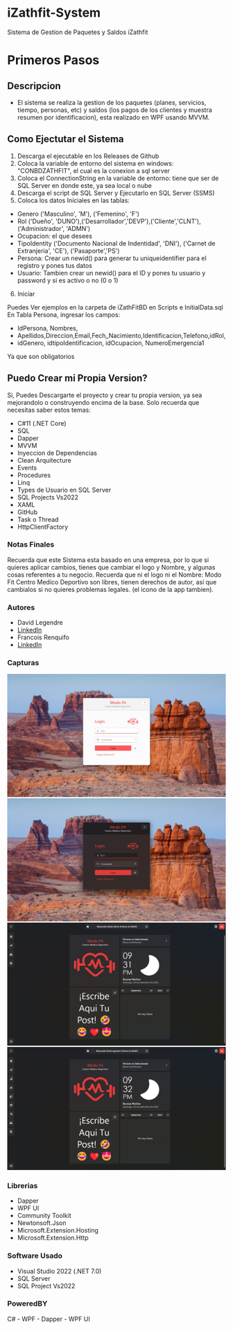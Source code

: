# iZathfit-System
Sistema de Gestion de Paquetes y Saldos iZathfit

# Primeros Pasos

## Descripcion
- El sistema se realiza la gestion de los paquetes (planes, servicios, tiempo, personas, etc) y saldos (los pagos de los clientes y muestra resumen por identificacion), esta realizado en WPF usando MVVM.

## Como Ejectutar el Sistema
1. Descarga el ejecutable en los Releases de Github
2. Coloca la variable de entorno del sistema en windows: "CONBDZATHFIT", el cual es la conexion a sql server
3. Coloca el ConnectionString en la variable de entorno: tiene que ser de SQL Server en donde este, ya sea local o nube
4. Descarga el script de SQL Server y Ejecutarlo en SQL Server (SSMS)
5. Coloca los datos Iniciales en las tablas:
- Genero ('Masculino', 'M'), ('Femenino', 'F')
- Rol ('Dueño', 'DUNO'),('Desarrollador','DEVP'),('Cliente','CLNT'),('Administrador', 'ADMN')
- Ocupacion: el que desees
- TipoIdentity ('Documento Nacional de Indentidad', 'DNI'), ('Carnet de Extranjeria', 'CE'), ('Pasaporte','PS')
- Persona: Crear un newid() para generar tu uniqueidentifier para el registro y pones tus datos
- Usuario: Tambien crear un newid() para el ID y pones tu usuario y password y si es activo o no (0 o 1)
6. Iniciar

Puedes Ver ejemplos en la carpeta de iZathFitBD en Scripts e InitialData.sql
En Tabla Persona, ingresar los campos:
- IdPersona, Nombres, 
- Apellidos,Direccion,Email,Fech_Nacimiento,Identificacion,Telefono,idRol, 
- idGenero, idtipoIdentificacion, idOcupacion, NumeroEmergencia1

Ya que son obligatorios

## Puedo Crear mi Propia Version?
Si, Puedes Descargarte el proyecto y crear tu propia version, ya sea mejorandolo o construyendo encima de la base.
Solo recuerda que necesitas saber estos temas:
- C#11 (.NET Core)
- SQL
- Dapper
- MVVM
- Inyeccion de Dependencias
- Clean Arquitecture
- Events
- Procedures
- Linq
- Types de Usuario en SQL Server
- SQL Projects Vs2022
- XAML
- GitHub
- Task o Thread
- HttpClientFactory

### Notas Finales
Recuerda que este Sistema esta basado en una empresa, por lo que si quieres aplicar cambios, tienes que cambiar el logo y Nombre, y algunas cosas referentes a tu negocio.
Recuerda que ni el logo ni el Nombre: Modo Fit Centro Medico Deportivo son libres, tienen derechos de autor, así que cambialos si no quieres problemas legales. (el icono de la app tambien).

### Autores
- David Legendre
- [LinkedIn](https://www.linkedin.com/in/david-legendre-albites-904a361a7/)
- Francois Renquifo
- [LinkedIn](https://www.linkedin.com/in/francois-renquifo-mercado-544141192/)

### Capturas
![image](https://github.com/Davidlegendre/iZathfit-System/blob/main/Capturas/login.jpg)
![image](https://github.com/Davidlegendre/iZathfit-System/blob/main/Capturas/logindark.jpg)
![image](https://github.com/Davidlegendre/iZathfit-System/blob/main/Capturas/main.jpg)
![image](https://github.com/Davidlegendre/iZathfit-System/blob/main/Capturas/maindev.jpg)


### Librerias
- Dapper
- WPF UI
- Community Toolkit
- Newtonsoft.Json
- Microsoft.Extension.Hosting
- Microsoft.Extension.Http

### Software Usado
- Visual Studio 2022 (.NET 7.0)
- SQL Server
- SQL Project Vs2022

### PoweredBY
C# - WPF - Dapper - WPF UI

